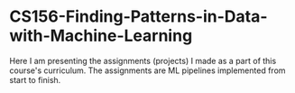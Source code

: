 # CS156-Finding-Patterns-in-Data-with-Machine-Learning
Here I am presenting the assignments (projects) I made as a part of this course's curriculum. The assignments are ML pipelines implemented from start to finish.
